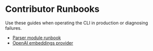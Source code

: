 # Contributor Runbooks

Use these guides when operating the CLI in production or diagnosing failures.

- [Parser module runbook](parser-runbook.md)
- [OpenAI embeddings provider](openai-embeddings-provider.md)
